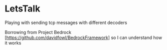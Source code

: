 # LetsTalk
Playing with sending tcp messages with different decoders

Borrowing from Project Bedrock [https://github.com/davidfowl/BedrockFramework] so I can understand how it works
